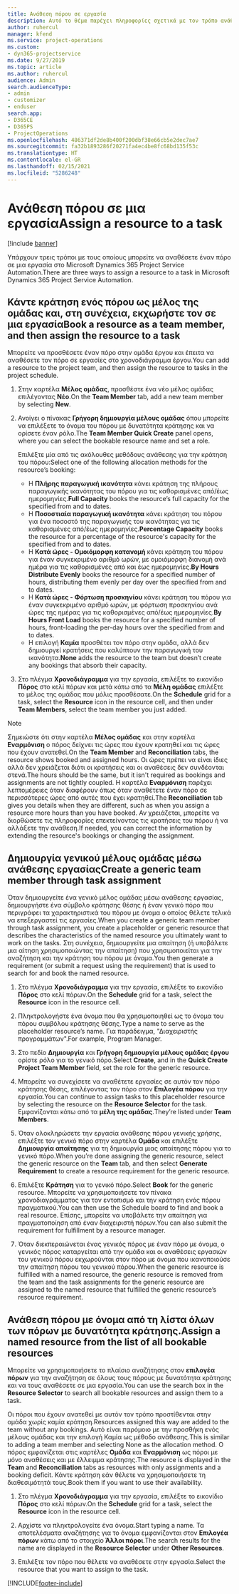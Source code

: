 ```yaml
---
title: Ανάθεση πόρου σε εργασία
description: Αυτό το θέμα παρέχει πληροφορίες σχετικά με τον τρόπο ανάθεσης πόρων σε εργασίες.
author: ruhercul
manager: kfend
ms.service: project-operations
ms.custom:
- dyn365-projectservice
ms.date: 9/27/2019
ms.topic: article
ms.author: ruhercul
audience: Admin
search.audienceType:
- admin
- customizer
- enduser
search.app:
- D365CE
- D365PS
- ProjectOperations
ms.openlocfilehash: 486371df2de8b400f200dbf38e66cb5e2dec7ae7
ms.sourcegitcommit: fa32b1893286f20271fa4ec4be8fc68bd135f53c
ms.translationtype: HT
ms.contentlocale: el-GR
ms.lasthandoff: 02/15/2021
ms.locfileid: "5286248"
---
```

# <a name="assign-a-resource-to-a-task"></a><span data-ttu-id="37273-103">Ανάθεση πόρου σε μια εργασία</span><span class="sxs-lookup"><span data-stu-id="37273-103">Assign a resource to a task</span></span>

[!include [banner](../includes/psa-now-project-operations.md)]

<span data-ttu-id="37273-104">Υπάρχουν τρεις τρόποι με τους οποίους μπορείτε να αναθέσετε έναν πόρο σε μια εργασία στο Microsoft Dynamics 365 Project Service Automation.</span><span class="sxs-lookup"><span data-stu-id="37273-104">There are three ways to assign a resource to a task in Microsoft Dynamics 365 Project Service Automation.</span></span>

## <a name="book-a-resource-as-a-team-member-and-then-assign-the-resource-to-a-task"></a><span data-ttu-id="37273-105">Κάντε κράτηση ενός πόρου ως μέλος της ομάδας και, στη συνέχεια, εκχωρήστε τον σε μια εργασία</span><span class="sxs-lookup"><span data-stu-id="37273-105">Book a resource as a team member, and then assign the resource to a task</span></span>

<span data-ttu-id="37273-106">Μπορείτε να προσθέσετε έναν πόρο στην ομάδα έργου και έπειτα να αναθέσετε τον πόρο σε εργασίες στο χρονοδιάγραμμα έργου.</span><span class="sxs-lookup"><span data-stu-id="37273-106">You can add a resource to the project team, and then assign the resource to tasks in the project schedule.</span></span>

1. <span data-ttu-id="37273-107">Στην καρτέλα **Μέλος ομάδας**, προσθέστε ένα νέο μέλος ομάδας επιλέγοντας **Νέο**.</span><span class="sxs-lookup"><span data-stu-id="37273-107">On the **Team Member** tab, add a new team member by selecting **New**.</span></span> 

2. <span data-ttu-id="37273-108">Ανοίγει ο πίνακας **Γρήγορη δημιουργία μέλους ομάδας** όπου μπορείτε να επιλέξετε το όνομα του πόρου με δυνατότητα κράτησης και να ορίσετε έναν ρόλο.</span><span class="sxs-lookup"><span data-stu-id="37273-108">The **Team Member Quick Create** panel opens, where you can select the bookable resource name and set a role.</span></span> 

    <span data-ttu-id="37273-109">Επιλέξτε μία από τις ακόλουθες μεθόδους ανάθεσης για την κράτηση του πόρου:</span><span class="sxs-lookup"><span data-stu-id="37273-109">Select one of the following allocation methods for the resource’s booking:</span></span>

    - <span data-ttu-id="37273-110">Η **Πλήρης παραγωγική ικανότητα** κάνει κράτηση της πλήρους παραγωγικής ικανότητας του πόρου για τις καθορισμένες από/έως ημερομηνίες.</span><span class="sxs-lookup"><span data-stu-id="37273-110">**Full Capacity** books the resource’s full capacity for the specified from and to dates.</span></span>
    - <span data-ttu-id="37273-111">Η **Ποσοστιαία παραγωγική ικανότητα** κάνει κράτηση του πόρου για ένα ποσοστό της παραγωγικής του ικανότητας για τις καθορισμένες από/έως ημερομηνίες.</span><span class="sxs-lookup"><span data-stu-id="37273-111">**Percentage Capacity** books the resource for a percentage of the resource's capacity for the specified from and to dates.</span></span>
    - <span data-ttu-id="37273-112">Η **Κατά ώρες - Ομοιόμορφη κατανομή** κάνει κράτηση του πόρου για έναν συγκεκριμένο αριθμό ωρών, με ομοιόμορφη διανομή ανά ημέρα για τις καθορισμένες από και έως ημερομηνίες.</span><span class="sxs-lookup"><span data-stu-id="37273-112">**By Hours Distribute Evenly** books the resource for a specified number of hours, distributing them evenly per day over the specified from and to dates.</span></span>
    - <span data-ttu-id="37273-113">Η **Κατά ώρες - Φόρτωση προσκηνίου** κάνει κράτηση του πόρου για έναν συγκεκριμένο αριθμό ωρών, με φόρτωση προσκηνίου ανά ώρες της ημέρας για τις καθορισμένες από/έως ημερομηνίες.</span><span class="sxs-lookup"><span data-stu-id="37273-113">**By Hours Front Load** books the resource for a specified number of hours, front-loading the per-day hours over the specified from and to dates.</span></span>
    - <span data-ttu-id="37273-114">Η επιλογή **Καμία** προσθέτει τον πόρο στην ομάδα, αλλά δεν δημιουργεί κρατήσεις που καλύπτουν την παραγωγική του ικανότητα.</span><span class="sxs-lookup"><span data-stu-id="37273-114">**None** adds the resource to the team but doesn’t create any bookings that absorb their capacity.</span></span>

3. <span data-ttu-id="37273-115">Στο πλέγμα **Χρονοδιάγραμμα** για την εργασία, επιλέξτε το εικονίδιο **Πόρος** στο κελί πόρων και μετά κάτω από τα **Μέλη ομάδας** επιλέξτε το μέλος της ομάδας που μόλις προσθέσατε.</span><span class="sxs-lookup"><span data-stu-id="37273-115">On the **Schedule** grid for a task, select the **Resource** icon in the resource cell, and then under **Team Members**, select the team member you just added.</span></span> 

> [!NOTE]
> <span data-ttu-id="37273-116">Σημειώστε ότι στην καρτέλα **Μέλος ομάδας** και στην καρτέλα **Εναρμόνιση** ο πόρος δείχνει τις ώρες που έχουν κρατηθεί και τις ώρες που έχουν ανατεθεί.</span><span class="sxs-lookup"><span data-stu-id="37273-116">On the **Team Member** and **Reconciliation** tabs, the resource shows booked and assigned hours.</span></span> <span data-ttu-id="37273-117">Οι ώρες πρέπει να είναι ίδιες αλλά δεν χρειάζεται διότι οι κρατήσεις και οι αναθέσεις δεν συνδέονται στενά.</span><span class="sxs-lookup"><span data-stu-id="37273-117">The hours should be the same, but it isn't required as bookings and assignments are not tightly coupled.</span></span> <span data-ttu-id="37273-118">Η καρτέλα **Εναρμόνιση** παρέχει λεπτομέρειες όταν διαφέρουν όπως όταν αναθέτετε έναν πόρο σε περισσότερες ώρες από αυτές που έχει κρατηθεί.</span><span class="sxs-lookup"><span data-stu-id="37273-118">The **Reconciliation** tab gives you details when they are different, such as when you assign a resource more hours than you have booked.</span></span> <span data-ttu-id="37273-119">Αν χρειάζεται, μπορείτε να διορθώσετε τις πληροφορίες επεκτείνοντας τις κρατήσεις του πόρου ή να αλλάξετε την ανάθεση.</span><span class="sxs-lookup"><span data-stu-id="37273-119">If needed, you can correct the information by extending the resource's bookings or changing the assignment.</span></span>

## <a name="create-a-generic-team-member-through-task-assignment"></a><span data-ttu-id="37273-120">Δημιουργία γενικού μέλους ομάδας μέσω ανάθεσης εργασίας</span><span class="sxs-lookup"><span data-stu-id="37273-120">Create a generic team member through task assignment</span></span>

<span data-ttu-id="37273-121">Όταν δημιουργείτε ένα γενικό μέλος ομάδας μέσω ανάθεσης εργασίας, δημιουργήστε ένα σύμβολο κράτησης θέσης ή έναν γενικό πόρο που περιγράφει τα χαρακτηριστικά του πόρου με όνομα ο οποίος θέλετε τελικά να επεξεργαστεί τις εργασίες.</span><span class="sxs-lookup"><span data-stu-id="37273-121">When you create a generic team member through task assignment, you create a placeholder or generic resource that describes the characteristics of the named resource you ultimately want to work on the tasks.</span></span> <span data-ttu-id="37273-122">Στη συνέχεια, δημιουργείτε μια απαίτηση (ή υποβάλετε μια αίτηση χρησιμοποιώντας την απαίτηση) που χρησιμοποιείται για την αναζήτηση και την κράτηση του πόρου με όνομα.</span><span class="sxs-lookup"><span data-stu-id="37273-122">You then generate a requirement (or submit a request using the requirement) that is used to search for and book the named resource.</span></span>

1. <span data-ttu-id="37273-123">Στο πλέγμα **Χρονοδιάγραμμα** για την εργασία, επιλέξτε το εικονίδιο **Πόρος** στο κελί πόρων.</span><span class="sxs-lookup"><span data-stu-id="37273-123">On the **Schedule** grid for a task, select the **Resource** icon in the resource cell.</span></span>

2. <span data-ttu-id="37273-124">Πληκτρολογήστε ένα όνομα που θα χρησιμοποιηθεί ως το όνομα του πόρου συμβόλου κράτησης θέσης.</span><span class="sxs-lookup"><span data-stu-id="37273-124">Type a name to serve as the placeholder resource’s name.</span></span> <span data-ttu-id="37273-125">Για παράδειγμα, "Διαχειριστής προγραμμάτων".</span><span class="sxs-lookup"><span data-stu-id="37273-125">For example, Program Manager.</span></span>

3. <span data-ttu-id="37273-126">Στο πεδίο **Δημιουργία** και **Γρήγορη δημιουργία μέλους ομάδας έργου** ορίστε ρόλο για το γενικό πόρο.</span><span class="sxs-lookup"><span data-stu-id="37273-126">Select **Create**, and in the **Quick Create Project Team Member** field, set the role for the generic resource.</span></span>

4. <span data-ttu-id="37273-127">Μπορείτε να συνεχίσετε να αναθέτετε εργασίες σε αυτόν τον πόρο κράτησης θέσης, επιλέγοντας τον πόρο στον **Επιλογέα πόρου** για την εργασία.</span><span class="sxs-lookup"><span data-stu-id="37273-127">You can continue to assign tasks to this placeholder resource by selecting the resource on the **Resource Selector** for the task.</span></span> <span data-ttu-id="37273-128">Εμφανίζονται κάτω από τα **μέλη της ομάδας**.</span><span class="sxs-lookup"><span data-stu-id="37273-128">They’re listed under **Team Members**.</span></span>

5. <span data-ttu-id="37273-129">Όταν ολοκληρώσετε την εργασία ανάθεσης πόρου γενικής χρήσης, επιλέξτε τον γενικό πόρο στην καρτέλα **Ομάδα** και επιλέξτε **Δημιουργία απαίτησης** για τη δημιουργία μιας απαίτησης πόρου για το γενικό πόρο.</span><span class="sxs-lookup"><span data-stu-id="37273-129">When you’re done assigning the generic resource, select the generic resource on the **Team** tab, and then select **Generate Requirement** to create a resource requirement for the generic resource.</span></span>

6. <span data-ttu-id="37273-130">Επιλέξτε **Κράτηση** για το γενικό πόρο.</span><span class="sxs-lookup"><span data-stu-id="37273-130">Select **Book** for the generic resource.</span></span> <span data-ttu-id="37273-131">Μπορείτε να χρησιμοποιήσετε τον πίνακα χρονοδιαγράμματος για τον εντοπισμό και την κράτηση ενός πόρου πραγματικού.</span><span class="sxs-lookup"><span data-stu-id="37273-131">You can then use the Schedule board to find and book a real resource.</span></span> <span data-ttu-id="37273-132">Επίσης, μπορείτε να υποβάλετε την απαίτηση για πραγματοποίηση από έναν διαχειριστή πόρων.</span><span class="sxs-lookup"><span data-stu-id="37273-132">You can also submit the requirement for fulfillment by a resource manager.</span></span>

7. <span data-ttu-id="37273-133">Όταν διεκπεραιώνεται ένας γενικός πόρος με έναν πόρο με όνομα, ο γενικός πόρος καταργείται από την ομάδα και οι αναθέσεις εργασιών του γενικού πόρου εκχωρούνται στον πόρο με όνομα που ικανοποιούσε την απαίτηση πόρου του γενικού πόρου.</span><span class="sxs-lookup"><span data-stu-id="37273-133">When the generic resource is fulfilled with a named resource, the generic resource is removed from the team and the task assignments for the generic resource are assigned to the named resource that fulfilled the generic resource’s resource requirement.</span></span>

## <a name="assign-a-named-resource-from-the-list-of-all-bookable-resources"></a><span data-ttu-id="37273-134">Ανάθεση πόρου με όνομα από τη λίστα όλων των πόρων με δυνατότητα κράτησης.</span><span class="sxs-lookup"><span data-stu-id="37273-134">Assign a named resource from the list of all bookable resources</span></span>

<span data-ttu-id="37273-135">Μπορείτε να χρησιμοποιήσετε το πλαίσιο αναζήτησης στον **επιλογέα πόρων** για την αναζήτηση σε όλους τους πόρους με δυνατότητα κράτησης και να τους αναθέσετε σε μια εργασία.</span><span class="sxs-lookup"><span data-stu-id="37273-135">You can use the search box in the **Resource Selector** to search all bookable resources and assign them to a task.</span></span>

<span data-ttu-id="37273-136">Οι πόροι που έχουν ανατεθεί με αυτόν τον τρόπο προστίθενται στην ομάδα χωρίς καμία κράτηση.</span><span class="sxs-lookup"><span data-stu-id="37273-136">Resources assigned this way are added to the team without any bookings.</span></span> <span data-ttu-id="37273-137">Αυτό είναι παρόμοιο με την προσθήκη ενός μέλους ομάδας και την επιλογή Καμία ως μέθοδο ανάθεσης.</span><span class="sxs-lookup"><span data-stu-id="37273-137">This is similar to adding a team member and selecting None as the allocation method.</span></span> <span data-ttu-id="37273-138">Ο πόρος εμφανίζεται στις καρτέλες **Ομάδα** και **Εναρμόνιση** ως πόροι με μόνο αναθέσεις και με έλλειμμα κράτησης.</span><span class="sxs-lookup"><span data-stu-id="37273-138">The resource is displayed in the **Team** and **Reconciliation** tabs as resources with only assignments and a booking deficit.</span></span> <span data-ttu-id="37273-139">Κάντε κράτηση εάν θέλετε να χρησιμοποιήσετε τη διαθεσιμότητά τους.</span><span class="sxs-lookup"><span data-stu-id="37273-139">Book them if you want to use their availability.</span></span>

1. <span data-ttu-id="37273-140">Στο πλέγμα **Χρονοδιάγραμμα** για την εργασία, επιλέξτε το εικονίδιο **Πόρος** στο κελί πόρων.</span><span class="sxs-lookup"><span data-stu-id="37273-140">On the **Schedule** grid for a task, select the **Resource** icon in the resource cell.</span></span>

2. <span data-ttu-id="37273-141">Αρχίστε να πληκτρολογείτε ένα όνομα.</span><span class="sxs-lookup"><span data-stu-id="37273-141">Start typing a name.</span></span> <span data-ttu-id="37273-142">Τα αποτελέσματα αναζήτησης για το όνομα εμφανίζονται στον **Επιλογέα πόρων** κάτω από το στοιχείο **Άλλοι πόροι**.</span><span class="sxs-lookup"><span data-stu-id="37273-142">The search results for the name are displayed in the **Resource Selector** under **Other Resources**.</span></span>

3. <span data-ttu-id="37273-143">Επιλέξτε τον πόρο που θέλετε να αναθέσετε στην εργασία.</span><span class="sxs-lookup"><span data-stu-id="37273-143">Select the resource that you want to assign to the task.</span></span>



[!INCLUDE[footer-include](../includes/footer-banner.md)]